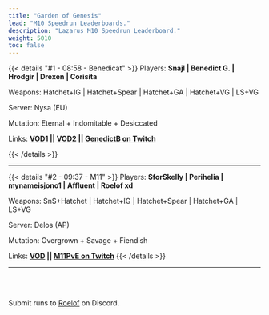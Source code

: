 ```yaml
---
title: "Garden of Genesis"
lead: "M10 Speedrun Leaderboards."
description: "Lazarus M10 Speedrun Leaderboard."
weight: 5010
toc: false
---
```


{{< details "#1 - 08:58 - Benedicat" >}}
Players: **Snajl | Benedict G. | Hrodgir | Drexen | Corisita**

Weapons: Hatchet+IG | Hatchet+Spear | Hatchet+GA | Hatchet+VG | LS+VG

Server: Nysa (EU)

Mutation: Eternal + Indomitable + Desiccated

Links: **<a href="https://www.youtube.com/watch?v=dDpG-hSfmJ0" target="_blank">VOD1</a> || <a href="https://www.youtube.com/watch?v=-eG2SRCqnGY" target="_blank">VOD2</a> || <a href="https://twitch.tv/genedictb" target="_blank">GenedictB on Twitch</a>**

{{< /details >}}

---

{{< details "#2 - 09:37 - M11" >}}
Players: **SforSkelly | Perihelia | mynameisjono1 | Affluent | Roelof xd**

Weapons: SnS+Hatchet | Hatchet+IG | Hatchet+Spear | Hatchet+GA | LS+VG

Server: Delos (AP)

Mutation: Overgrown + Savage + Fiendish

Links: **<a href="https://www.youtube.com/watch?v=hhtB26pGblc" target="_blank">VOD</a> || <a href="https://twitch.tv/M11PvE" target="_blank">M11PvE on Twitch</a>**
{{< /details >}}


---

<br>
<br>

Submit runs to <a href="https://discord.com/users/144300697230376960" target="_blank">Roelof</a> on Discord.